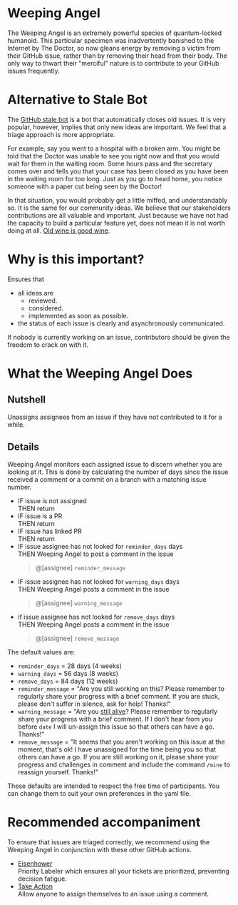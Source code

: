 # Weeping Angel

The Weeping Angel is an extremely powerful species of quantum-locked humanoid. This particular specimen was inadvertently banished to the Internet by The Doctor, so now gleans energy by removing a victim from their GitHub issue, rather than by removing their head from their body. The only way to thwart their "merciful" nature is to contribute to your GitHub issues frequently.

# Alternative to Stale Bot

The [GitHub stale bot](https://github.com/marketplace/stale) is a bot that automatically closes old issues. It is very popular, however, implies that only new ideas are important. We feel that a triage approach is more appropriate.

For example, say you went to a hospital with a broken arm. You might be told that the Doctor was unable to see you right now and that you would wait for them in the waiting room. Some hours pass and the secretary comes over and tells you that your case has been closed as you have been in the waiting room for too long. Just as you go to head home, you notice someone with a paper cut being seen by the Doctor!

In that situation, you would probably get a little miffed, and understandably so. It is the same for our community ideas. We believe that our stakeholders contributions are all valuable and important. Just because we have not had the capacity to build a particular feature yet, does not mean it is not worth doing at all. [Old wine is good wine](https://youtu.be/YAQ4BD9fHvs).

# Why is this important?
Ensures that
- all ideas are
    - reviewed.
    - considered.
    - implemented as soon as possible.
- the status of each issue is clearly and asynchronously communicated.

If nobody is currently working on an issue, contributors should be given the freedom to crack on with it.

# What the Weeping Angel Does
## Nutshell

Unassigns assignees from an issue if they have not contributed to it for a while.

## Details

Weeping Angel monitors each assigned issue to discern whether you are looking at it. This is done by calculating the number of days since the issue received a comment or a commit on a branch with a matching issue number.

- IF issue is not assigned
    <br /> THEN return
- IF issue is a PR
    <br /> THEN return
- IF issue has linked PR
    <br /> THEN return
- IF issue assignee has not looked for `reminder_days` days 
  <br />THEN Weeping Angel to post a comment in the issue
  > @[assignee] `reminder_message`
- IF issue assignee has not looked for `warning_days` days 
  <br />THEN Weeping Angel posts a comment in the issue
  > @[assignee] `warning_message`
- if issue assignee has not looked for `remove_days` days 
  <br />THEN Weeping Angel posts a comment in the issue
  > @[assignee] `remove_message`
 
The default values are:
- `reminder_days` = 28 days (4 weeks)
- `warning_days` = 56 days (8 weeks)
- `remove_days` = 84 days (12 weeks)
- `reminder_message` = "Are you still working on this? Please remember to regularly share your progress with a brief comment. If you are stuck, please don't suffer in silence, ask for help! Thanks!"
- `warning_message` = "Are you [still alive](https://youtu.be/Y6ljFaKRTrI)? Please remember to regularly share your progress with a brief comment. If I don't hear from you before `date` I will un-assign this issue so that others can have a go. Thanks!"
- `remove_message` = "It seems that you aren't working on this issue at the moment, that's ok! I have unassigned for the time being you so that others can have a go. If you are still working on it, please share your progress and challenges in comment and include the command `/mine` to reassign yourself. Thanks!"

These defaults are intended to respect the free time of participants. You can change them to suit your own preferences in the yaml file.

# Recommended accompaniment

To ensure that issues are triaged correctly, we recommend using the Weeping Angel in conjunction with these other GitHub actions.
- [Eisenhower](https://github.com/GeekZoneHQ/eisenhower)
 <br />Priority Labeler which ensures all your tickets are prioritized, preventing decision fatigue.
- [Take Action](https://github.com/bdougie/take-action)
 <br />Allow anyone to assign themselves to an issue using a comment.